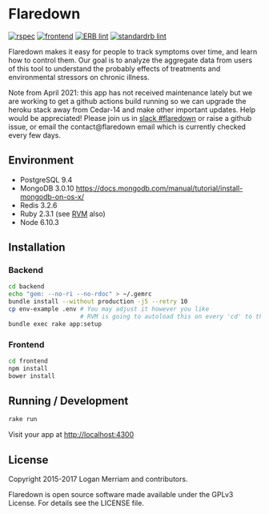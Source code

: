 # Flaredown
[![rspec](https://github.com/Flaredown/FlaredownEmber-2/actions/workflows/rspec.yml/badge.svg)](https://github.com/Flaredown/FlaredownEmber-2/actions/workflows/rspec.yml)
[![frontend](https://github.com/Flaredown/FlaredownEmber-2/actions/workflows/frontend.yml/badge.svg)](https://github.com/Flaredown/FlaredownEmber-2/actions/workflows/frontend.yml)
[![ERB lint](https://github.com/Flaredown/FlaredownEmber-2/actions/workflows/erb_lint.yml/badge.svg)](https://github.com/Flaredown/FlaredownEmber-2/actions/workflows/erb_lint.yml)
[![standardrb lint](https://github.com/Flaredown/FlaredownEmber-2/actions/workflows/ruby_lint.yml/badge.svg)](https://github.com/Flaredown/FlaredownEmber-2/actions/workflows/ruby_lint.yml)

Flaredown makes it easy for people to track symptoms over time, and learn how to control them. Our goal is to analyze the aggregate data from users of this tool to understand the probably effects of treatments and environmental stressors on chronic illness.

Note from April 2021: this app has not received maintenance lately but we are working to get a github actions build running so we can upgrade the heroku stack away from Cedar-14 and make other important updates. Help would be appreciated! Please join us in [slack #flaredown](https://rubyforgood.herokuapp.com/) or raise a github issue, or email the contact@flaredown email which is currently checked every few days.    

## Environment

* PostgreSQL 9.4
* MongoDB 3.0.10 https://docs.mongodb.com/manual/tutorial/install-mongodb-on-os-x/
* Redis 3.2.6
* Ruby 2.3.1 (see [RVM](https://rvm.io/) also)
* Node 6.10.3


## Installation

### Backend

```bash
cd backend
echo "gem: --no-ri --no-rdoc" > ~/.gemrc
bundle install --without production -j5 --retry 10
cp env-example .env # You may adjust it however you like
                    # RVM is going to autoload this on every 'cd' to the dirrectory
bundle exec rake app:setup
```

### Frontend

```bash
cd frontend
npm install
bower install
```

## Running / Development

```bash
rake run
```

Visit your app at [http://localhost:4300](http://localhost:4300)

## License
Copyright 2015-2017 Logan Merriam and contributors.

Flaredown is open source software made available under the GPLv3 License. For details see the LICENSE file.
